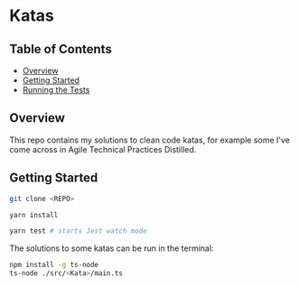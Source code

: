 # Katas

## Table of Contents

- [Overview](#overview)
- [Getting Started](#getting-started)
- [Running the Tests](#running-the-tests)

## Overview

This repo contains my solutions to clean code katas, for example some I've come across in Agile Technical Practices Distilled.

## Getting Started

```bash
git clone <REPO>
```

```bash
yarn install
```

```bash
yarn test # starts Jest watch mode
```

The solutions to some katas can be run in the terminal:

```bash
npm install -g ts-node
ts-node ./src/<Kata>/main.ts
```
